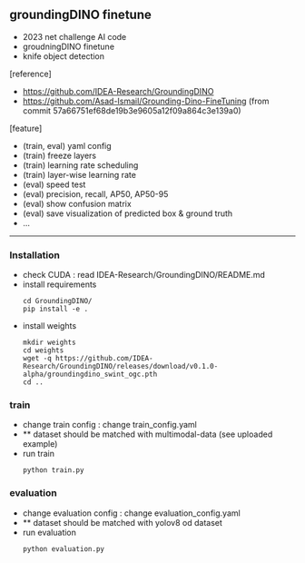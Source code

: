## groundingDINO finetune

- 2023 net challenge AI code 
- groudningDINO finetune
- knife object detection

[reference] 
- https://github.com/IDEA-Research/GroundingDINO
- https://github.com/Asad-Ismail/Grounding-Dino-FineTuning
  (from commit 57a66751ef68de19b3e9605a12f09a864c3e139a0)

[feature] 
- (train, eval) yaml config 
- (train) freeze layers 
- (train) learning rate scheduling 
- (train) layer-wise learning rate
- (eval) speed test 
- (eval) precision, recall, AP50, AP50-95 
- (eval) show confusion matrix 
- (eval) save visualization of predicted box & ground truth 
- ... 

---

### Installation

- check CUDA : read IDEA-Research/GroundingDINO/README.md
- install requirements
  ```
  cd GroundingDINO/
  pip install -e .
  ```
- install weights
  ```
  mkdir weights
  cd weights
  wget -q https://github.com/IDEA-Research/GroundingDINO/releases/download/v0.1.0-alpha/groundingdino_swint_ogc.pth
  cd ..
  ```


### train 

- change train config : change train_config.yaml
- ** dataset should be matched with multimodal-data (see uploaded example)
- run train 
  ```
  python train.py
  ```


### evaluation 

- change evaluation config : change evaluation_config.yaml
- ** dataset should be matched with yolov8 od dataset
- run evaluation 
  ```
  python evaluation.py
  ```
